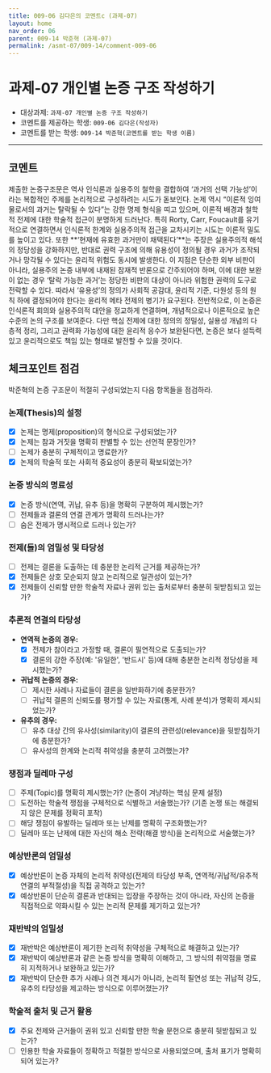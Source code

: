 ```yaml
---
title: 009-06 김다은의 코멘트c (과제-07) 
layout: home
nav_order: 06
parent: 009-14 박준혁 (과제-07)
permalink: /asmt-07/009-14/comment-009-06
---
```


# 과제-07 개인별 논증 구조 작성하기

- 대상과제: `과제-07 개인별 논증 구조 작성하기`
- 코멘트를 제공하는 학생: `009-06 김다은(작성자)` 
- 코멘트를 받는 학생: `009-14 박준혁(코멘트를 받는 학생 이름)` 

---

## 코멘트

제출한 논증구조문은 역사 인식론과 실용주의 철학을 결합하여 ‘과거의 선택 가능성’이라는 복합적인 주제를 논리적으로 구성하려는 시도가 돋보인다. 논제 역시 “이론적 잉여물로서의 과거는 탈락될 수 있다”는 강한 명제 형식을 띠고 있으며, 이론적 배경과 철학적 전제에 대한 학술적 접근이 분명하게 드러난다. 특히 Rorty, Carr, Foucault를 유기적으로 연결하면서 인식론적 한계와 실용주의적 접근을 교차시키는 시도는 이론적 밀도를 높이고 있다.
또한 **‘현재에 유효한 과거만이 채택된다’**는 주장은 실용주의적 해석의 정당성을 강화하지만, 반대로 권력 구조에 의해 유용성이 정의될 경우 과거가 조작되거나 망각될 수 있다는 윤리적 위험도 동시에 발생한다. 이 지점은 단순한 외부 비판이 아니라, 실용주의 논증 내부에 내재된 잠재적 반론으로 간주되어야 하며, 이에 대한 보완이 없는 경우 ‘탈락 가능한 과거’는 정당한 비판의 대상이 아니라 위험한 권력의 도구로 전락할 수 있다. 따라서 ‘유용성’의 정의가 사회적 공감대, 윤리적 기준, 다원성 등의 원칙 하에 결정되어야 한다는 윤리적 메타 전제의 병기가 요구된다.
전반적으로, 이 논증은 인식론적 회의와 실용주의적 대안을 정교하게 연결하며, 개념적으로나 이론적으로 높은 수준의 논의 구조를 보여준다. 다만 핵심 전제에 대한 정의의 정밀성, 실용성 개념의 다층적 정리, 그리고 권력화 가능성에 대한 윤리적 응수가 보완된다면, 논증은 보다 설득력 있고 윤리적으로도 책임 있는 형태로 발전할 수 있을 것이다.

## 체크포인트 점검

박준혁의 논증 구조문이 적절히 구성되었는지 다음 항목들을 점검하라.

### **논제(Thesis)의 설정**
- [x] 논제는 명제(proposition)의 형식으로 구성되었는가?
- [x] 논제는 참과 거짓을 명확히 판별할 수 있는 선언적 문장인가?
- [ ] 논제가 충분히 구체적이고 명료한가?
- [x] 논제의 학술적 또는 사회적 중요성이 충분히 확보되었는가?

### **논증 방식의 명료성**
- [x] 논증 방식(연역, 귀납, 유추 등)을 명확히 구분하여 제시했는가?
- [ ] 전제들과 결론의 연결 관계가 명확히 드러나는가?
- [ ] 숨은 전제가 명시적으로 드러나 있는가?

### **전제(들)의 엄밀성 및 타당성**
- [ ] 전제는 결론을 도출하는 데 충분한 논리적 근거를 제공하는가?
- [x] 전제들은 상호 모순되지 않고 논리적으로 일관성이 있는가?
- [x] 전제들이 신뢰할 만한 학술적 자료나 권위 있는 출처로부터 충분히 뒷받침되고 있는가?

### **추론적 연결의 타당성**
- **연역적 논증의 경우:**
  - [x] 전제가 참이라고 가정할 때, 결론이 필연적으로 도출되는가?
  - [x] 결론의 강한 주장(예: '유일한', '반드시' 등)에 대해 충분한 논리적 정당성을 제시했는가?

- **귀납적 논증의 경우:**
  - [ ] 제시한 사례나 자료들이 결론을 일반화하기에 충분한가?
  - [ ] 귀납적 결론의 신뢰도를 평가할 수 있는 자료(통계, 사례 분석)가 명확히 제시되었는가?

- **유추의 경우:**
  - [ ] 유추 대상 간의 유사성(similarity)이 결론의 관련성(relevance)을 뒷받침하기에 충분한가?
  - [ ] 유사성의 한계와 논리적 취약성을 충분히 고려했는가?

### **쟁점과 딜레마 구성**
- [ ] 주제(Topic)를 명확히 제시했는가? (논증이 겨냥하는 핵심 문제 설정)
- [ ] 도전하는 학술적 쟁점을 구체적으로 식별하고 서술했는가? (기존 논쟁 또는 해결되지 않은 문제를 정확히 포착)
- [ ] 해당 쟁점이 유발하는 딜레마 또는 난제를 명확히 구조화했는가?
- [ ] 딜레마 또는 난제에 대한 자신의 해소 전략(해결 방식)을 논리적으로 서술했는가?

### **예상반론의 엄밀성**
- [x] 예상반론이 논증 자체의 논리적 취약성(전제의 타당성 부족, 연역적/귀납적/유추적 연결의 부적절성)을 직접 공격하고 있는가?
- [x] 예상반론이 단순히 결론과 반대되는 입장을 주장하는 것이 아니라, 자신의 논증을 직접적으로 약화시킬 수 있는 논리적 문제를 제기하고 있는가?

### **재반박의 엄밀성**
- [x] 재반박은 예상반론이 제기한 논리적 취약성을 구체적으로 해결하고 있는가?
- [x] 재반박이 예상반론과 같은 논증 방식을 명확히 이해하고, 그 방식의 취약점을 명료히 지적하거나 보완하고 있는가?
- [x] 재반박이 단순한 추가 사례나 의견 제시가 아니라, 논리적 필연성 또는 귀납적 강도, 유추의 타당성을 제고하는 방식으로 이루어졌는가?

### **학술적 출처 및 근거 활용**
- [x] 주요 전제와 근거들이 권위 있고 신뢰할 만한 학술 문헌으로 충분히 뒷받침되고 있는가?
- [ ] 인용한 학술 자료들이 정확하고 적절한 방식으로 사용되었으며, 출처 표기가 명확히 되어 있는가?
